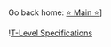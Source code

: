 Go back home: <a href="https://rockartist33.github.io/testing/">⭐ Main ⭐</a>]


















!<a href="https://rockartist33.github.io/testing/content/Misc/pdf/t-level-spec-2020.pdf">T-Level Specifications</a>